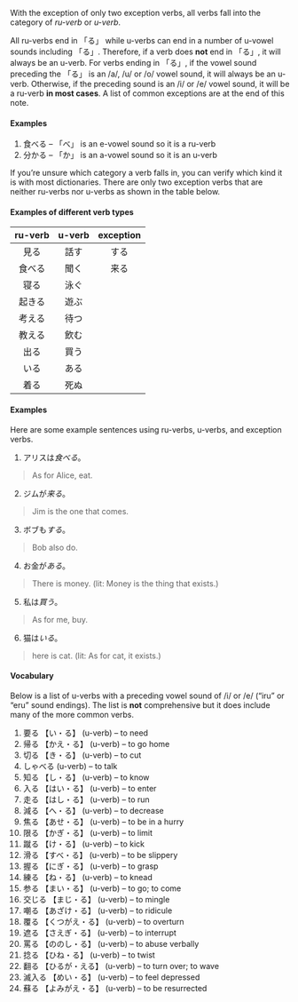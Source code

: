 
With the exception of only two exception verbs, all verbs fall into the category of _ru-verb_ or _u-verb_.

All ru-verbs end in 「る」 while u-verbs can end in a number of u-vowel sounds including 「る」. Therefore, if a verb does **not** end in 「る」, it will always be an u-verb. For verbs ending in 「る」, if the vowel sound preceding the 「る」 is an /a/, /u/ or /o/ vowel sound, it will always be an u-verb. Otherwise, if the preceding sound is an /i/ or /e/ vowel sound, it will be a ru-verb **in most cases**. A list of common exceptions are at the end of this note.

#### Examples
1. 食べる – 「べ」 is an e-vowel sound so it is a ru-verb
2. 分かる – 「か」 is an a-vowel sound so it is an u-verb

If you’re unsure which category a verb falls in, you can verify which kind it is with most dictionaries. There are only two exception verbs that are neither ru-verbs nor u-verbs as shown in the table below.

#### Examples of different verb types
| **ru-verb** | **u-verb** | **exception** |
|:-------:|:------:|:---------:|
|  見る   |  話す  |   する    |
| 食べる  |  聞く  |   来る    |
|  寝る   |  泳ぐ  |           |
| 起きる  |  遊ぶ  |           |
| 考える  |  待つ  |           |
| 教える  |  飲む  |           |
|  出る   |  買う  |           |
|  いる   |  ある  |           |
|  着る   |  死ぬ  |           |

#### Examples
Here are some example sentences using ru-verbs, u-verbs, and exception verbs.

1. アリスは*食べる*。  
>As for Alice, eat.

2. ジムが*来る*。  
>Jim is the one that comes.

3. ボブも*する*。  
>Bob also do.

4. お金が*ある*。  
>There is money. (lit: Money is the thing that exists.)

5. 私は*買う*。  
>As for me, buy.

6. 猫は*いる*。  
>here is cat. (lit: As for cat, it exists.)

#### Vocabulary
Below is a list of u-verbs with a preceding vowel sound of /i/ or /e/ (“iru” or “eru” sound endings). The list is **not** comprehensive but it does include many of the more common verbs.

1.  要る 【い・る】 (u-verb) – to need
2.  帰る 【かえ・る】 (u-verb) – to go home
3.  切る 【き・る】 (u-verb) – to cut
4.  しゃべる (u-verb) – to talk
5.  知る 【し・る】 (u-verb) – to know
6.  入る 【はい・る】 (u-verb) – to enter
7.  走る 【はし・る】 (u-verb) – to run
8.  減る 【へ・る】 (u-verb) – to decrease
9.  焦る 【あせ・る】 (u-verb) – to be in a hurry
10.  限る 【かぎ・る】 (u-verb) – to limit
11.  蹴る 【け・る】 (u-verb) – to kick
12.  滑る 【すべ・る】 (u-verb) – to be slippery
13.  握る 【にぎ・る】 (u-verb) – to grasp
14.  練る 【ね・る】 (u-verb) – to knead
15.  参る 【まい・る】 (u-verb) – to go; to come
16.  交じる 【まじ・る】 (u-verb) – to mingle
17.  嘲る 【あざけ・る】 (u-verb) – to ridicule
18.  覆る 【くつがえ・る】 (u-verb) – to overturn
19.  遮る 【さえぎ・る】 (u-verb) – to interrupt
20.  罵る 【ののし・る】 (u-verb) – to abuse verbally
21.  捻る 【ひね・る】 (u-verb) – to twist
22.  翻る 【ひるが・える】 (u-verb) – to turn over; to wave
23.  滅入る 【めい・る】 (u-verb) – to feel depressed
24.  蘇る 【よみがえ・る】 (u-verb) – to be resurrected

